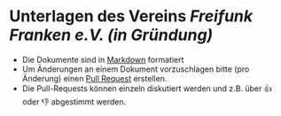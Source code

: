# Unterlagen des Vereins *Freifunk Franken e.V. (in Gründung)*

* Die Dokumente sind in [Markdown](https://github.com/adam-p/markdown-here/wiki/Markdown-Cheatsheet) formatiert 
* Um Änderungen an einem Dokument vorzuschlagen bitte (pro Änderung) einen [Pull Request](FreifunkFranken/Verein/pulls) erstellen.
* Die Pull-Requests können einzeln diskutiert werden und z.B. über :+1: oder :-1: abgestimmt werden.
